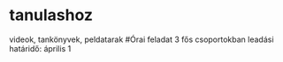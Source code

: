 # tanulashoz
videok, tankönyvek, peldatarak
#Órai feladat 3 fős csoportokban leadási határidő: április 1
